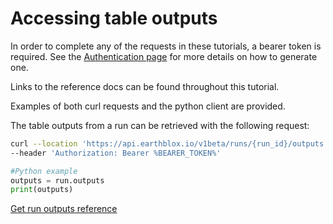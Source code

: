  # Accessing table outputs 

 In order to complete any of the requests in these tutorials, a bearer token is required. See the [Authentication page](../README%20Authentication.md) for more details on how to generate one. 

Links to the reference docs can be found throughout this tutorial. 

Examples of both curl requests and the python client are provided. 

The table outputs from a run can be retrieved with the following request:

```bash 
curl --location 'https://api.earthblox.io/v1beta/runs/{run_id}/outputs' \
--header 'Authorization: Bearer %BEARER_TOKEN%'
```

```python
#Python example
outputs = run.outputs
print(outputs)
```

[Get run outputs reference](https://api.earthblox.io/docs#/runs/get_run_tables_v1beta_runs__run_id__tables_get)
